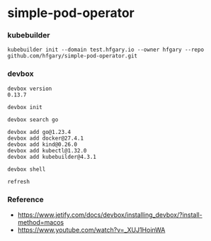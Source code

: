 # simple-pod-operator

### kubebuilder

```
kubebuilder init --domain test.hfgary.io --owner hfgary --repo github.com/hfgary/simple-pod-operator.git
```

### devbox

```
devbox version
0.13.7
```

```
devbox init

devbox search go

devbox add go@1.23.4
devbox add docker@27.4.1
devbox add kind@0.26.0
devbox add kubectl@1.32.0
devbox add kubebuilder@4.3.1

devbox shell

refresh
```

### Reference

- https://www.jetify.com/docs/devbox/installing_devbox/?install-method=macos
- https://www.youtube.com/watch?v=_XUJ1HoinWA